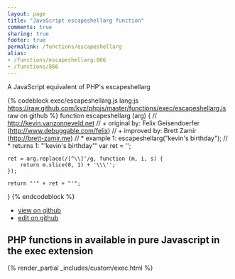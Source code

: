 ```yaml
---
layout: page
title: "JavaScript escapeshellarg function"
comments: true
sharing: true
footer: true
permalink: /functions/escapeshellarg
alias:
- /functions/escapeshellarg:866
- /functions/866
---
```

<!-- Generated by Rakefile:build -->
A JavaScript equivalent of PHP's escapeshellarg

{% codeblock exec/escapeshellarg.js lang:js https://raw.github.com/kvz/phpjs/master/functions/exec/escapeshellarg.js raw on github %}
function escapeshellarg (arg) {
    // http://kevin.vanzonneveld.net
    // +   original by: Felix Geisendoerfer (http://www.debuggable.com/felix)
    // +   improved by: Brett Zamir (http://brett-zamir.me)
    // *     example 1: escapeshellarg("kevin's birthday");
    // *     returns 1: "'kevin\'s birthday'"
    var ret = '';

    ret = arg.replace(/[^\\]'/g, function (m, i, s) {
        return m.slice(0, 1) + '\\\'';
    });

    return "'" + ret + "'";
}
{% endcodeblock %}

 - [view on github](https://github.com/kvz/phpjs/blob/master/functions/exec/escapeshellarg.js)
 - [edit on github](https://github.com/kvz/phpjs/edit/master/functions/exec/escapeshellarg.js)

## PHP functions in available in pure Javascript in the exec extension
{% render_partial _includes/custom/exec.html %}
